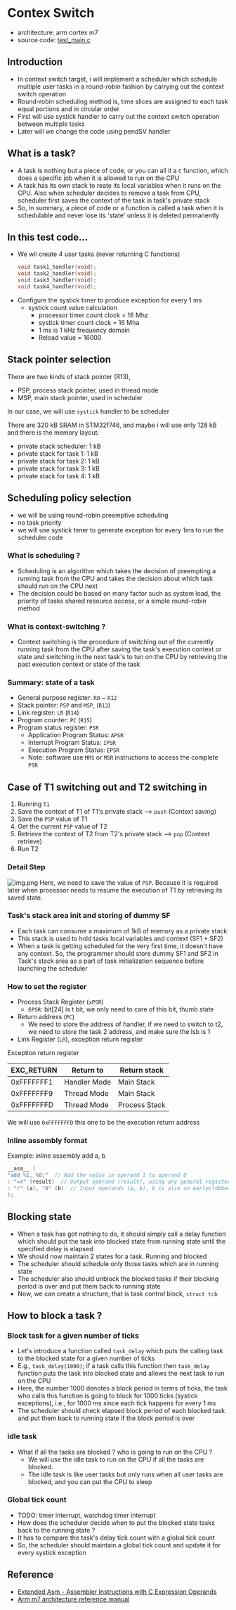 # Contex Switch

- architecture: arm cortex m7
- source code: [test_main.c](../test_code/context_switch.c)

## Introduction

- In context switch target, i will implement a scheduler which schedule multiple user tasks in a round-robin fashion
  by carrying out the context switch operation
- Round-robin scheduling method is, time slices are assigned to each task equal portions and in circular order
- First will use systick handler to carry out the context switch operation between multiple tasks
- Later will we change the code using pendSV handler

## What is a task?

- A task is nothing but a piece of code, or you can all it a `C` function, which does a specific job when it is allowed
  to run on the CPU
- A task has its own stack to reate its local variables when it runs on the CPU. Also when scheduler decides to remove a
  task from CPU,
  scheduler first saves the context of the task in task's private stack
- So, in summary, a piece of code or a function is called a task when it is schedulable and never lose its 'state'
  unless it is deleted permanently

## In this test code...

- We wil create 4 user tasks (never returning C functions)
  ```c
  void task1_handler(void);
  void task2_handler(void);
  void task3_handler(void);
  void task4_handler(void);
  ```
- Configure the systick timer to produce exception for every 1 ms
    - systick count value calculation
        - processor timer count clock = 16 Mhz
        - systick timer count clock = 16 Mha
        - 1 ms is 1 kHz frequency domain
        - Reload value = 16000

## Stack pointer selection

There are two kinds of stack pointer (R13),

- PSP, process stack pointer, used in thread mode
- MSP, main stack pointer, used in scheduler

In our case, we will use `systick` handler to be scheduler

There are 320 kB SRAM in STM32f746, and maybe i will use only 128 kB
and there is the memory layout:

- private stack scheduler:  1 kB
- private stack for task 1: 1 kB
- private stack for task 2: 1 kB
- private stack for task 3: 1 kB
- private stack for task 4: 1 kB

## Scheduling policy selection

- we will be using round-robin preemptive scheduling
- no task priority
- we will use systick timer to generate exception for every 1ms to run the scheduler code

### What is scheduling ?

- Scheduling is an algorithm which takes the decision of preempting a running task from the CPU
  and takes the decision about which task should run on the CPU next
- The decision could be based on many factor such as system load, the priority of tasks
  shared resource access, or a simple round-robin method

### What is context-switching ?

- Context switching is the procedure of switching out of the currently running task from the CPU
  after saving the task's execution context or state and switching in the next task's to tun on the
  CPU by retrieving the past execution context or state of the task

### Summary: state of a task

- General purpose register: `R0` ~ `R12`
- Stack pointer: `PSP` and `MSP`, (`R13`)
- Link register: `LR` (`R14`)
- Program counter: `PC` (`R15`)
- Program status register: `PSR`
    - Application Program Status: `APSR`
    - Interrupt Program Status: `IPSR`
    - Execution Program Status: `EPSR`
    - Note: software use `MRS` or `MSR` instructions to access the complete `PSR`

## Case of T1 switching out and T2 switching in

1. Running `T1`
2. Save the context of T1 of T1's private stack --> `push` (Context saving)
3. Save the `PSP` value of T1
4. Get the current `PSP` value of T2
5. Retrieve the context of T2 from T2's private stack --> `pop` (Context retrieve)
6. Run T2

### Detail Step

![img.png](saving_context.png)
Here, we need to save the value of `PSP`. Because it is required later when processor needs to resume the execution of
T1
by retrieving its saved state.

### Task's stack area init and storing of dummy SF

- Each task can consume a maximum of 1kB of memory as a private stack
- This stack is used to hold tasks local variables and context (SF1 + SF2)
- When a task is getting scheduled for the very first time, it doesn't have any context. So, the programmer should store
  dummy SF1 and SF2 in Task's stack area as a part of task initialization sequence before launching the scheduler

### How to set the register

- Process Stack Register (`xPSR`)
    - `EPSR`: bit[24] is t bit, we only need to care of this bit, thumb state
- Return address (`PC`)
    - We need to store the address of handler, if we need to switch to t2, we need to store the task 2 address, and make
      sure the lsb is 1
- Link Register (`LR`), exception return register

Exception return register

| EXC_RETURN | Return to    | Return stack  |
|------------|--------------|---------------|
| 0xFFFFFFF1 | Handler Mode | Main Stack    |
| 0xFFFFFFF9 | Thread Mode  | Main Stack    |
| 0xFFFFFFFD | Thread Mode  | Process Stack |

We will use  `0xFFFFFFFD` this one to be the execution return address

### Inline assembly format

Example: inline assembly add a, b

```c
__asm__ (
"add %1, %0;"  // Add the value in operand 1 to operand 0
: "=r" (result)  // Output operand (result), using any general register
: "r" (a), "0" (b)  // Input operands (a, b), b is also an earlyclobber operand
);
```

## Blocking state

- When a task has got nothing to do, it should simply call a delay function which should put the task into blocked state
  from
  running state until the specified delay is elapsed
- We should now maintain 2 states for a task. Running and blocked
- The scheduler should schedule only those tasks which are in running state
- The scheduler also should unblock the blocked tasks if their blocking period is over and put them back to running
  state
- Now, we can create a structure, that is task control block, `struct tcb`

## How to block a task ?

### Block task for a given number of ticks

- Let's introduce a function called `task_delay` which puts the calling task to the blocked state for a given number of
  ticks
- E.g., `task_delay(1000)`; if a task calls this function then `task_delay` function puts the task into blocked state
  and
  allows the next task to run on the CPU
- Here, the number 1000 denotes a block period in terms of ticks, the task who calls this function is going to block for
  1000
  ticks (systick exceptions), i.e., for 1000 ms since each tick happens for every 1 ms
- The scheduler should check elapsed block period of each blocked task and put them back to running state if the block
  period is over

### idle task

- What if all the tasks are blocked ? who is going to run on the CPU ?
    - We will use the idle task to run on the CPU if all the tasks are blocked.
    - The idle task is like user tasks but only runs when all user tasks are blocked, and you can put the CPU to sleep

### Global tick count

- TODO: timer interrupt, watchdog timer interrupt
- How does the scheduler decide when to put the blocked state tasks back to the running state ?
- It has to compare the task's delay tick count with a global tick count
- So, the scheduler should maintain a global tick count and update it for every systick exception

## 

## Reference

- [Extended Asm - Assembler Instructions with C Expression Operands](https://gcc.gnu.org/onlinedocs/gcc/Extended-Asm.html#Input-Operands)
- [Arm m7 architecture reference manual](https://developer.arm.com/documentation/ddi0403/latest/)
